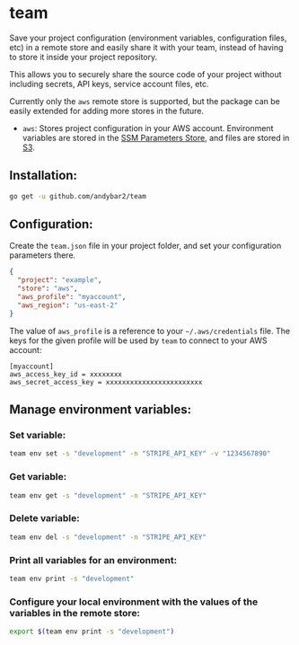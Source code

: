 # team

Save your project configuration (environment variables, configuration files, etc) in a remote store and easily share it with your team, instead of having to store it inside your project repository.

This allows you to securely share the source code of your project without including secrets, API keys, service account files, etc.

Currently only the `aws` remote store is supported, but the package can be easily extended for adding more stores in the future.

- `aws`: Stores project configuration in your AWS account. Environment variables are stored in the [SSM Parameters Store](https://docs.aws.amazon.com/es_es/systems-manager/latest/userguide/systems-manager-paramstore.html), and files are stored in [S3](https://docs.aws.amazon.com/s3/index.html#lang/es_es).

## Installation:

```bash
go get -u github.com/andybar2/team
```

## Configuration:

Create the `team.json` file in your project folder, and set your configuration parameters there.

```json
{
  "project": "example",
  "store": "aws",
  "aws_profile": "myaccount",
  "aws_region": "us-east-2"
}
```

The value of `aws_profile` is a reference to your `~/.aws/credentials` file. The keys for the given profile will be used by `team` to connect to your AWS account:

```
[myaccount]
aws_access_key_id = xxxxxxxx
aws_secret_access_key = xxxxxxxxxxxxxxxxxxxxxxxx
```

## Manage environment variables:

### Set variable:

```bash
team env set -s "development" -n "STRIPE_API_KEY" -v "1234567890"
```

### Get variable:

```bash
team env get -s "development" -n "STRIPE_API_KEY"
```

### Delete variable:

```bash
team env del -s "development" -n "STRIPE_API_KEY"
```

### Print all variables for an environment:

```bash
team env print -s "development"
```

### Configure your local environment with the values of the variables in the remote store:

```bash
export $(team env print -s "development")
```
